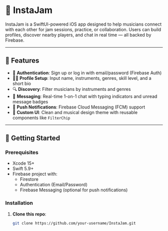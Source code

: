 # 🎸 InstaJam

InstaJam is a SwiftUI-powered iOS app designed to help musicians connect with each other for jam sessions, practice, or collaboration. Users can build profiles, discover nearby players, and chat in real time — all backed by Firebase.

---

## 📱 Features

- 🔐 **Authentication**: Sign up or log in with email/password (Firebase Auth)
- 🧑‍🎤 **Profile Setup**: Input name, instruments, genres, skill level, and a short bio
- 🔍 **Discovery**: Filter musicians by instruments and genres
- 💬 **Messaging**: Real-time 1-on-1 chat with typing indicators and unread message badges
- 📲 **Push Notifications**: Firebase Cloud Messaging (FCM) support
- 🎨 **Custom UI**: Clean and musical design theme with reusable components like `FilterChip`

---

## 🚀 Getting Started

### Prerequisites

- Xcode 15+
- Swift 5.9+
- Firebase project with:
  - Firestore
  - Authentication (Email/Password)
  - Firebase Messaging (optional for push notifications)

### Installation

1. **Clone this repo**:
   ```bash
   git clone https://github.com/your-username/InstaJam.git
